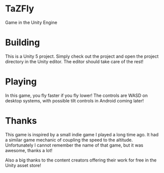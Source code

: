 # TaZFly
Game in the Unity Engine

# Building
This is a Unity 5 project. Simply check out the project and open the project directory in the Unity editor. The editor should take care of the rest!

# Playing
In this game, you fly faster if you fly lower! The controls are WASD on desktop systems, with possible tilt controls in Android coming later!

# Thanks
This game is inspired by a small indie game I played a long time ago. It had a similar game mechanic of coupling the speed to the altitude. Unfortunately I cannot remember the name of that game, but it was awesome, thanks a lot!

Also a big thanks to the content creators offering their work for free in the Unity asset store!
